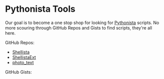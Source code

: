 Pythonista Tools
================

Our goal is to become a one stop shop for looking for [Pythonista](http://omz-software.com/pythonista/) scripts. No more scouring through GitHub Repos and Gists to find scripts, they're all here.

GitHub Repos:
* [Shellista][1]
* [ShellistaExt][2]
* [photo_text][3]

GitHub Gists:

[1]: https://github.com/transistor1/shellista
[2]: https://github.com/briarfox/ShellistaExt
[3]: https://github.com/humberry/photo_text
